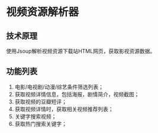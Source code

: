 # 视频资源解析器
## 技术原理
使用Jsoup解析视频资源下载站HTML网页，获取影视资源数据。

## 功能列表
1. 电影/电视剧/动漫/综艺条件筛选列表；
2. 获取视频详情信息，包括海报，剧情简介，视频截图；
3. 获取视频的豆瓣短评；
4. 获取视频详情时，获取相关视频推荐列表；
5. 关键字搜索视频；
6. 获取热门搜索关键字；
